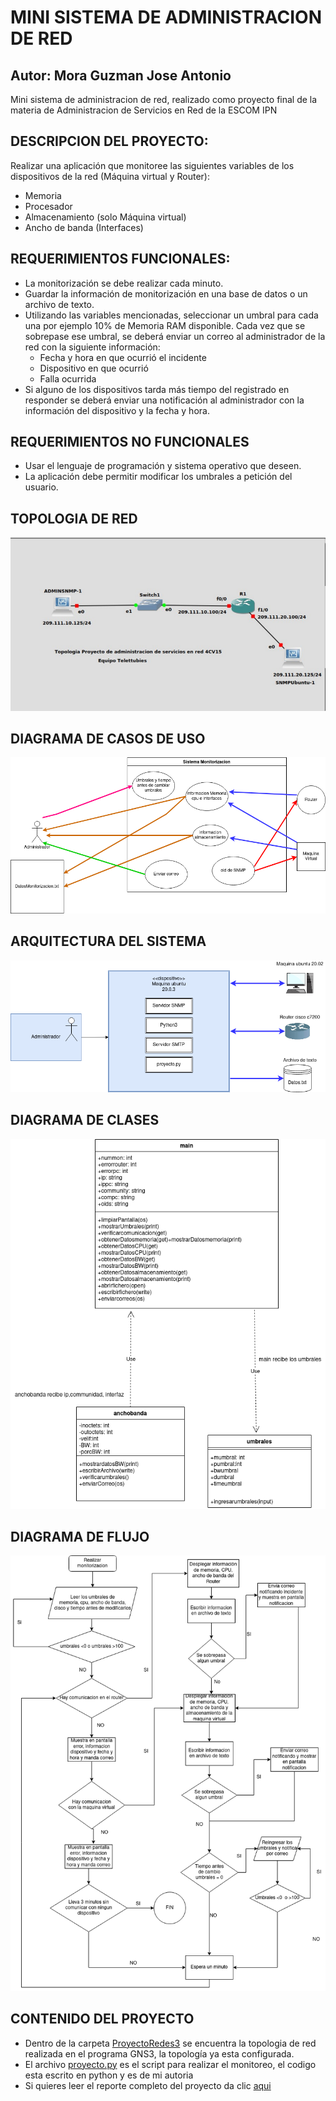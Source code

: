 # MINI SISTEMA DE ADMINISTRACION DE RED 
## Autor: Mora Guzman Jose Antonio
Mini sistema de administracion de red, realizado como proyecto final de la materia de Administracion de Servicios en Red de la ESCOM IPN

## DESCRIPCION DEL PROYECTO:
Realizar una aplicación que monitoree las siguientes variables de los dispositivos de la red (Máquina virtual y Router):
* Memoria
* Procesador
* Almacenamiento (solo Máquina virtual)
* Ancho de banda (Interfaces) 

## REQUERIMIENTOS FUNCIONALES: 
* La monitorización se debe realizar cada minuto.
* Guardar la información de monitorización en una base de datos o un archivo de texto.
* Utilizando las variables mencionadas, seleccionar un umbral para cada una por ejemplo 10% de Memoria RAM disponible. Cada vez que se sobrepase ese umbral, se deberá
enviar un correo al administrador de la red con la siguiente información:
  * Fecha y hora en que ocurrió el incidente
  * Dispositivo en que ocurrió
  * Falla ocurrida
* Si alguno de los dispositivos tarda más tiempo del registrado en responder se deberá enviar una notificación al administrador con la información del dispositivo y la fecha y hora.

## REQUERIMIENTOS NO FUNCIONALES
* Usar el lenguaje de programación y sistema operativo que deseen.
* La aplicación debe permitir modificar los umbrales a petición del usuario.

## TOPOLOGIA DE RED 
![TOPOLOGIA](https://github.com/JAntonioMoraG/SISTEMA-DE-ADMINISTRACION-DE-RED/blob/main/Imagenes/TOPOLOGIA.png)

## DIAGRAMA DE CASOS DE USO
![DIAGRAMA CASOS DE USO](https://github.com/JAntonioMoraG/SISTEMA-DE-ADMINISTRACION-DE-RED/blob/main/Imagenes/DiagramaCasosUso.png)

## ARQUITECTURA DEL SISTEMA
![ARQUITECTURA DEL SISTEMA](https://github.com/JAntonioMoraG/SISTEMA-DE-ADMINISTRACION-DE-RED/blob/main/Imagenes/ArquitecturaSistema.drawio.png)

## DIAGRAMA DE CLASES 
![DIAGRAMA DE CLASES](https://github.com/JAntonioMoraG/SISTEMA-DE-ADMINISTRACION-DE-RED/blob/main/Imagenes/DiagramadeClases.drawio.png)

## DIAGRAMA DE FLUJO
![DIAGRAMA DE FLUJO](https://github.com/JAntonioMoraG/SISTEMA-DE-ADMINISTRACION-DE-RED/blob/main/Imagenes/DiagramaFlujo.drawio.png)

## CONTENIDO DEL PROYECTO 
* Dentro de la carpeta [ProyectoRedes3](https://github.com/JAntonioMoraG/SISTEMA-DE-ADMINISTRACION-DE-RED/tree/main/ProyectoRedes3) se encuentra la topologia de red realizada en el programa GNS3, la topología ya esta configurada.
* El archivo [proyecto.py](https://github.com/JAntonioMoraG/SISTEMA-DE-ADMINISTRACION-DE-RED/blob/main/proyecto.py) es el script para realizar el monitoreo, el codigo esta escrito en python y es de mi autoria
* Si quieres leer el reporte completo del proyecto da clic [aqui](https://github.com/JAntonioMoraG/SISTEMA-DE-ADMINISTRACION-DE-RED/blob/main/Proyecto_FinalMGJA.pdf)

